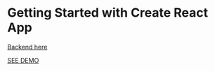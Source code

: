 # Getting Started with Create React App

[Backend here](https://github.com/Abdugaffor-97/book-store-backend)

[SEE DEMO](https://6043fd3dad3d94cb6c0fba5a--zealous-heyrovsky-4e3c4c.netlify.app/)
